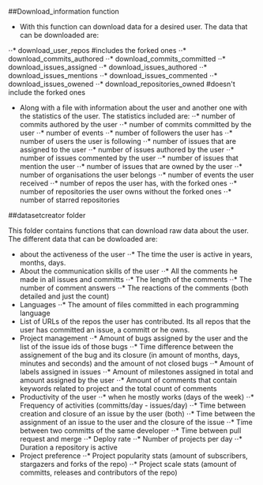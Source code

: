 
##Download_information function

- With this function can download data for a desired user. The data that can be downloaded are:

⋅⋅* download_user_repos #includes the forked ones
⋅⋅* download_commits_authored 
⋅⋅* download_commits_committed
⋅⋅* download_issues_assigned 
⋅⋅* download_issues_authored 
⋅⋅* download_issues_mentions 
⋅⋅* download_issues_commented
⋅⋅* download_issues_owened 
⋅⋅* download_repositories_owned #doesn't include the forked ones

- Along with a file with information about the user and another one with the statistics of the user. The statistics included are:
⋅⋅* number of commits authored by the user
⋅⋅* number of commits committed by the user
⋅⋅* number of events 
⋅⋅* number of followers the user has
⋅⋅* number of users the user is following
⋅⋅* number of issues that are assigned to the user
⋅⋅* number of issues authored by the user
⋅⋅* number of issues commented by the user
⋅⋅* number of issues that mention the user
⋅⋅* number of issues that are owned by the user
⋅⋅* number of organisations the user belongs
⋅⋅* number of events the user received
⋅⋅* number of repos the user has, with the forked ones
⋅⋅* number of repositories the user owns without the forked ones
⋅⋅* number of starred repositories

##datasetcreator folder

This folder contains functions that can download raw data about the user. The different data that can be dowloaded are:
- about the activeness of the user
⋅⋅* The time the user is active in years, months, days.
- About the communication skills of the user
⋅⋅* All the comments he made in all issues and committs
⋅⋅* The length of the comments
⋅⋅* The number of comment answers
⋅⋅* The reactions of the comments (both detailed and just the count)
- Languages
⋅⋅* The amount of files committed in each programming language
- List of URLs of the repos the user has contributed. Its all repos that the user has committed an issue, a committ or he owns.
- Project management
⋅⋅* Amount of bugs assigned by the user and the list of the issue ids of those bugs
⋅⋅* Time difference between the assignement of the bug and its closure (in amount of months, days, minutes and seconds) and the amount of not closed bugs
⋅⋅* Amount of labels assigned in issues
⋅⋅* Amount of milestones assigned in total and amount assigned by the user
⋅⋅* Amount of comments that contain keywords related to project and the total count of comments
- Productivity of the user
⋅⋅* when he mostly works (days of the week) 
⋅⋅* Frequency of activities (committs/day - issues/day)
⋅⋅* Time between creation and closure of an issue by the user (both) 
⋅⋅* Time between the assignment of an issue to the user and the closure of the issue 
⋅⋅* Time between two committs of the same developer
⋅⋅* Time between pull request and merge 
⋅⋅* Deploy rate 
⋅⋅* Number of projects per day 
⋅⋅* Duration a repository is active
- Project preference
⋅⋅* Project popularity stats (amount of subscribers, stargazers and forks of the repo)
⋅⋅* Project scale stats (amount of committs, releases and contributors of the repo)
